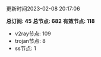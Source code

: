 更新时间2023-02-08 20:17:06

**总订阅: 45**
**总节点: 682**
**有效节点: 118**
- v2ray节点: 109
- trojan节点: 8
- ss节点: 1
